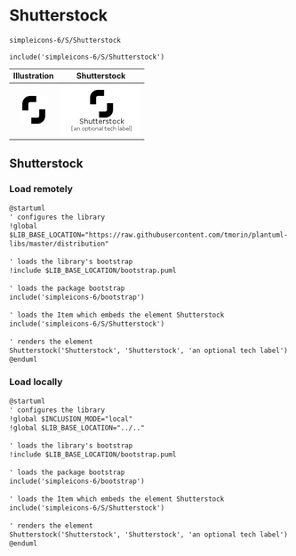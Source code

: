 # Shutterstock


```text
simpleicons-6/S/Shutterstock
```

```text
include('simpleicons-6/S/Shutterstock')
```



| Illustration | Shutterstock |
| :---: | :---: |
| ![illustration for Illustration](../../simpleicons-6/S/Shutterstock.png) | ![illustration for Shutterstock](../../simpleicons-6/S/Shutterstock.Local.png) |




## Shutterstock

### Load remotely
```plantuml
@startuml
' configures the library
!global $LIB_BASE_LOCATION="https://raw.githubusercontent.com/tmorin/plantuml-libs/master/distribution"

' loads the library's bootstrap
!include $LIB_BASE_LOCATION/bootstrap.puml

' loads the package bootstrap
include('simpleicons-6/bootstrap')

' loads the Item which embeds the element Shutterstock
include('simpleicons-6/S/Shutterstock')

' renders the element
Shutterstock('Shutterstock', 'Shutterstock', 'an optional tech label')
@enduml
```

### Load locally
```plantuml
@startuml
' configures the library
!global $INCLUSION_MODE="local"
!global $LIB_BASE_LOCATION="../.."

' loads the library's bootstrap
!include $LIB_BASE_LOCATION/bootstrap.puml

' loads the package bootstrap
include('simpleicons-6/bootstrap')

' loads the Item which embeds the element Shutterstock
include('simpleicons-6/S/Shutterstock')

' renders the element
Shutterstock('Shutterstock', 'Shutterstock', 'an optional tech label')
@enduml
```

